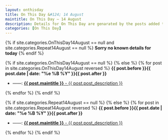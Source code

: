 ```yaml
---
layout: onthisday
title: On This Day &#124; 14 August
maintitle: On This Day — 14 August
description: Details for On This Day are genarated by the posts added to the website so the content is subject to changes/updates over time.
categories: [On This Day]
---
```


{% if site.categories.OnThisDay14August == null and site.categories.Repeat14August == null %}
<strong>Sorry no known details for today</strong>
{% endif %}

{% if site.categories.OnThisDay14August == null %}
{% else %}
{% for post in site.categories.OnThisDay14August reversed %}
<strong>{{ post.before }}{{ post.date | date: "%e %B %Y" }}{{ post.after }}</strong>
<ul>
<li> ——: <a class="{{ post.class }}" href="{{ post.url }}"><strong>{{ post.maintitle }}</strong> - {{ post.post_description }}</a></li>
</ul>
{% endfor %}
{% endif %}

{% if site.categories.Repeat14August == null %}
{% else %}
{% for post in site.categories.Repeat14August reversed %}
<strong>{{ post.before }}{{ post.date | date: "%e %B %Y" }}{{ post.after }}</strong>
<ul>
<li> ——: <a class="{{ post.class }}" href="{{ post.url }}"><strong>{{ post.maintitle }}</strong> - {{ post.post_description }}</a></li>
</ul>
{% endfor %}
{% endif %}
